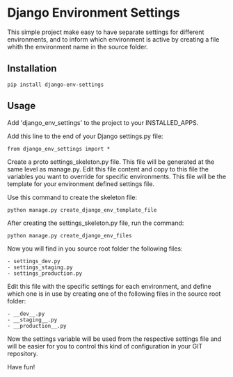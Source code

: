 Django Environment Settings
===========================

This simple project make easy to have separate settings for different environments,
and to inform which environment is active by creating a file whith the environment
name in the source folder.

Installation
------------

    pip install django-env-settings

Usage
-----

Add 'django_env_settings' to the project to your INSTALLED_APPS.

Add this line to the end of your Django settings.py file:

    from django_env_settings import *

Create a proto settings_skeleton.py file. This file will be generated at the same level as manage.py. Edit this file
content and copy to this file the variables you want to override for specific environments. This file will be the
template for your environment defined settings file.

Use this command to create the skeleton file:

    python manage.py create_django_env_template_file

After creating the settings_skeleton.py file, run the command:

    python manage.py create_django_env_files

Now you will find in you source root folder the following files:

    - settings_dev.py
    - settings_staging.py
    - settings_production.py

Edit this file with the specific settings for each environment, and define which one is in use by creating one of the
following files in the source root folder:

    - __dev__.py
    - __staging__.py
    - __production__.py

Now the settings variable will be used from the respective settings file and will be easier for you to control this
kind of configuration in your GIT repository.

Have fun!
